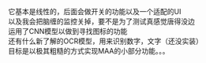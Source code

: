 它基本是线性的，后面会做开关的功能以及一个适配的UI<br>
以及我会把脑缠的监控关掉，要不是为了测试真感觉唐得没边<br>
运用了CNN模型以做到寻找图标的功能<br>
还有什么新了解的OCR模型，用来识别数字，文字（还没实装）<br>
目标是以极其粗糙的方式实现MAA的小部分功能。。。

